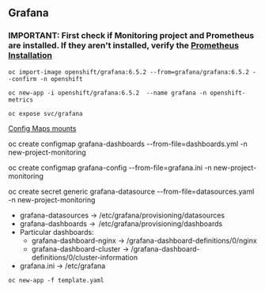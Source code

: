 ## Grafana

### IMPORTANT: First check if Monitoring project and Prometheus are installed. If they aren't installed, verify the [Prometheus Installation](../Prometheus)

`oc import-image openshift/grafana:6.5.2 --from=grafana/grafana:6.5.2 --confirm -n openshift`

`oc new-app -i openshift/grafana:6.5.2  --name grafana -n openshift-metrics `

`oc expose svc/grafana`


[Config Maps mounts](ConfigMaps)


oc create configmap  grafana-dashboards  --from-file=dashboards.yml  -n new-project-monitoring

oc create configmap  grafana-config  --from-file=grafana.ini  -n new-project-monitoring

oc create secret generic grafana-datasource  --from-file=datasources.yaml  -n new-project-monitoring

* grafana-datasources -> /etc/grafana/provisioning/datasources
* grafana-dashboards ->  /etc/grafana/provisioning/dashboards
* Particular dashboards:
    * grafana-dashboard-nginx -> /grafana-dashboard-definitions/0/nginx
    * grafana-dashboard-cluster -> /grafana-dashboard-definitions/0/cluster-information
* grafana.ini -> /etc/grafana


`oc new-app -f template.yaml`


